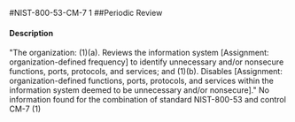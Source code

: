 #NIST-800-53-CM-7 1
##Periodic Review
#### Description
"The organization:
   (1)(a).  Reviews the information system [Assignment: organization-defined frequency] to identify unnecessary and/or nonsecure functions, ports, protocols, and services; and
   (1)(b).  Disables [Assignment: organization-defined functions, ports, protocols, and services within the information system deemed to be unnecessary and/or nonsecure]."
No information found for the combination of standard NIST-800-53 and control CM-7 (1)
